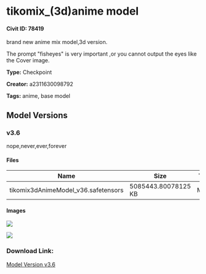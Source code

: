 # tikomix_(3d)anime model

#### Civit ID: 78419

<p>brand new anime mix model,3d version.</p><p>The prompt "fisheyes" is very important ,or you cannot output the eyes like the Cover image.</p>

**Type:** Checkpoint

**Creator:** a2311630098792

**Tags:** anime, base model

## Model Versions

### v3.6

<p>nope,never,ever,forever</p>

#### Files

| Name | Size | Type | Format | Download Url | AutoV1 | AutoV2 | SHA256 | CRC32 | BLAKE3 |
| --- | --- | --- | --- | --- | --- | --- | --- | --- | --- |
| tikomix3dAnimeModel_v36.safetensors | 5085443.80078125 KB | Model | SafeTensor | https://civitai.com/api/download/models/83217 | 29AAAB3C | 3676F316A3 | 3676F316A35978ADB634AAFF6273EA6F0E1BA4499193A4B5C9A14FC041B4E91A | 8AAC0734 | 1325E3191DB39129207B691AF1CE179D0D765372A0D7E8B4198FE1957AD4F04C |

#### Images

<p><img src="https://image.civitai.com/xG1nkqKTMzGDvpLrqFT7WA/16eb13f4-929d-4060-8ce2-f63f274fd64f/width=450/940162.jpeg" /></p>

<p><img src="https://image.civitai.com/xG1nkqKTMzGDvpLrqFT7WA/2632d628-b3e2-487a-9a42-eb53e13a71bd/width=450/940266.jpeg" /></p>

### Download Link:

[Model Version v3.6](https://civitai.com/api/download/models/83217)

